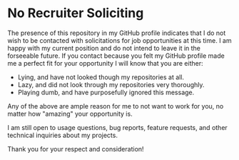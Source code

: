 # No Recruiter Soliciting

The presence of this repository in my GitHub profile indicates that I do not wish to be contacted with solicitations for job opportunities at this time. I am happy with my current position and do not intend to leave it in the forseeable future. If you contact because you felt my GitHub profile made me a perfect fit for your opportunity I will know that you are either:

 * Lying, and have not looked though my repositories at all.
 * Lazy, and did not look through my repositories very thoroughly.
 * Playing dumb, and have purposefully ignored this message.

Any of the above are ample reason for me to not want to work for you, no matter how "amazing" your opportunity is. 

I am still open to usage questions, bug reports, feature requests, and other technical inquiries about my projects.

Thank you for your respect and consideration!
